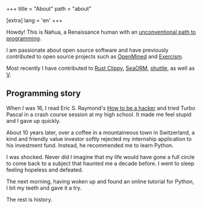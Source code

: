 +++
title = "About"
path = "about"

[extra]
lang = 'en'
+++

Howdy! This is Nahua, a Renaissance human with an
[unconventional path to programming](./blog/my-path-to-programming/).

I am passionate about open source software and
have previously contributed to open source projects
such as [OpenMined](https://www.openmined.org/) and [Exercism](https://exercism.org/).

Most recently I have contributed to [Rust Clippy](https://github.com/rust-lang/rust-clippy),
[SeaORM](https://github.com/SeaQL/sea-orm), [shuttle](https://github.com/shuttle-hq/shuttle),
as well as [V](https://github.com/vlang/v).

## Programming story

When I was 16, I read Eric S. Raymond's [How to be a hacker](http://www.catb.org/~esr/faqs/hacker-howto.html) and tried Turbo Pascal in a crash course session at my high school. It made me feel stupid and I gave up quickly.

About 10 years later, over a coffee in a mountaineous town in
Switzerland, a kind and friendly value investor softly rejected my internship application to his investment fund. Instead, he recommended me to learn Python.

I was shocked. Never did I imagine that my life would have gone a full circle to come back to a subject that haunted me a decade before. I went to sleep feeling hopeless and defeated.

The next morning, having woken up and found an online tutorial for Python,
I bit my teeth and gave it a try.

The rest is history.
